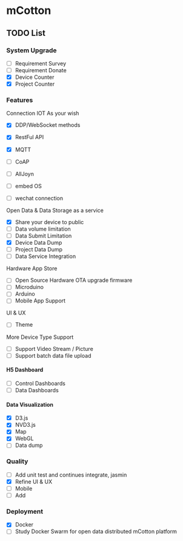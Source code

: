 # mCotton

## TODO List

### System Upgrade

* [ ] Requirement Survey
* [ ] Requirement Donate
* [x] Device Counter
* [x] Project Counter

### Features

Connection IOT As your wish

* [x] DDP/WebSocket methods
* [x] RestFul API
* [x] MQTT
* [ ] CoAP
* [ ] AllJoyn
* [ ] embed OS

* [ ] wechat connection

Open Data & Data Storage as a service

* [x] Share your device to public
* [ ] Data volume limitation 
* [ ] Data Submit Limitation 
* [x] Device Data Dump
* [ ] Project Data Dump
* [ ] Data Service Integration

Hardware App Store

* [ ] Open Source Hardware OTA upgrade firmware
* [ ] Microduino
* [ ] Arduino
* [ ] Mobile App Support

UI & UX

* [ ] Theme

More Device Type Support

* [ ] Support Video Stream / Picture
* [ ] Support batch data file upload

#### H5 Dashboard

* [ ] Control Dashboards
* [ ] Data Dashboards

#### Data Visualization

* [x] D3.js
* [x] NVD3.js
* [x] Map
* [x] WebGL
* [ ] Data dump

### Quality

* [ ] Add unit test and continues integrate, jasmin
* [x] Refine UI & UX
* [ ] Mobile
* [ ] Add 

### Deployment

* [x] Docker
* [ ] Study Docker Swarm for open data distributed mCotton platform
